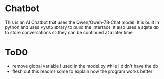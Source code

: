 # Chatbot
This is an AI Chatbot that uses the Qwen/Qwen-7B-Chat model. It is built in python and uses PyQt5 library to build the interface. It also uses a sqlite db to store conversations so they can be continued at a later time

# ToD0
- remove global variable I used in the model.py while I didn't have the db
- flesh out this readme some to explain how the program works better